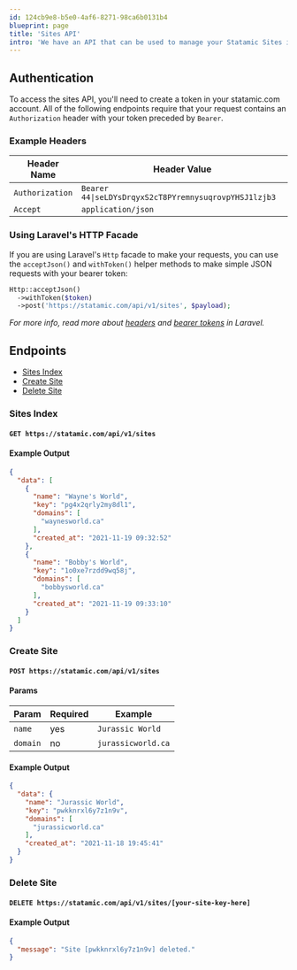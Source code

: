 ```yaml
---
id: 124cb9e8-b5e0-4af6-8271-98ca6b0131b4
blueprint: page
title: 'Sites API'
intro: 'We have an API that can be used to manage your Statamic Sites in your [statamic.com](https://statamic.com) account. This is most useful with our Platform Plan, which you can [contact us](https://statamic.com/support) directly about for more information.'
---
```


## Authentication

To access the sites API, you'll need to create a token in your statamic.com account. All of the following endpoints require that your request contains an `Authorization` header with your token preceded by `Bearer`.

### Example Headers

| Header Name | Header Value |
| --- | --- |
| `Authorization` | `Bearer 44\|seLDYsDrqyxS2cT8PYremnysuqrovpYHSJ1lzjb3` |
| `Accept` | `application/json` |

### Using Laravel's HTTP Facade

If you are using Laravel's `Http` facade to make your requests, you can use the `acceptJson()` and `withToken()` helper methods to make simple JSON requests with your bearer token:

```php
Http::acceptJson()
  ->withToken($token)
  ->post('https://statamic.com/api/v1/sites', $payload);
```

_*For more info, read more about [headers](https://laravel.com/docs/12.x/http-client#headers) and [bearer tokens](https://laravel.com/docs/12.x/http-client#bearer-tokens) in Laravel.*_

## Endpoints

- [Sites Index](#sites-index)
- [Create Site](#create-site)
- [Delete Site](#delete-site)

### Sites Index

#### `GET https://statamic.com/api/v1/sites`

#### Example Output

```json
{
  "data": [
    {
      "name": "Wayne's World",
      "key": "pg4x2qrly2my8dl1",
      "domains": [
        "waynesworld.ca"
      ],
      "created_at": "2021-11-19 09:32:52"
    },
    {
      "name": "Bobby's World",
      "key": "1o0xe7rzdd9wq58j",
      "domains": [
        "bobbysworld.ca"
      ],
      "created_at": "2021-11-19 09:33:10"
    }
  ]
}
```

### Create Site

#### `POST https://statamic.com/api/v1/sites`

#### Params

| Param | Required | Example |
| --- | --- | --- |
| `name` | yes | `Jurassic World` |
| `domain` | no | `jurassicworld.ca` |

#### Example Output

```json
{
  "data": {
    "name": "Jurassic World",
    "key": "pwkknrxl6y7z1n9v",
    "domains": [
      "jurassicworld.ca"
    ],
    "created_at": "2021-11-18 19:45:41"
  }
}
```

### Delete Site

#### `DELETE https://statamic.com/api/v1/sites/[your-site-key-here]`

#### Example Output

```json
{
  "message": "Site [pwkknrxl6y7z1n9v] deleted."
}
```
